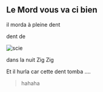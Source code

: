 ## Le Mord vous va ci bien

il morda à pleine dent

dent de

![scie](https://cdn.manomano.com/images/sheets/scie-egoine-de-charpentier-35-dents-pouce-600-mm-L-75296_1.jpg)

dans la nuit Zig Zig

Et il hurla car cette dent tomba ....

> hahaha

